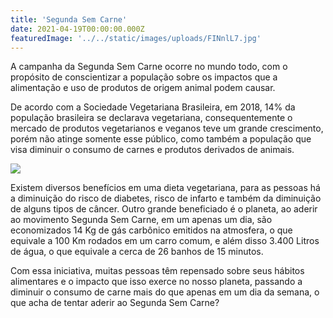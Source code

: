 ```yaml
---
title: 'Segunda Sem Carne'
date: 2021-04-19T00:00:00.000Z
featuredImage: '../../static/images/uploads/FINnlL7.jpg'
---
```


<p style="text-align: left;">
  <span style="font-weight: 400;">A campanha da Segunda Sem Carne ocorre no mundo todo, com o propósito de conscientizar a população sobre os impactos que a alimentação e uso de produtos de origem animal podem causar.
  </span>
</p>
<p>
  <span style="font-weight: 400;">De acordo com a Sociedade Vegetariana Brasileira, em 2018, 14% da população brasileira se declarava vegetariana, consequentemente o mercado de produtos vegetarianos e veganos teve um grande crescimento, porém não atinge somente esse público, como também a população que visa diminuir o consumo de carnes e produtos derivados de animais.
  </span>
</p>
<p>
  <img class="aligncenter" src="https://media.giphy.com/media/xUPGcuomRFMUcsB9nO/giphy.gif" />
</p>
<p>
  <span style="font-weight: 400;">Existem diversos benefícios em uma dieta vegetariana, para as pessoas há a diminuição do risco de diabetes, risco de infarto e também da diminuição de alguns tipos de câncer. Outro grande beneficiado é o planeta, ao aderir ao movimento Segunda Sem Carne, em um apenas um dia, são economizados 14 Kg de gás carbônico emitidos na atmosfera, o que equivale a 100 Km rodados em um carro comum, e além disso 3.400 Litros de água, o que equivale a cerca de 26 banhos de 15 minutos.
  </span>
</p>
<p>
  <span style="font-weight: 400;">Com essa iniciativa, muitas pessoas têm repensado sobre seus hábitos alimentares e o impacto que isso exerce no nosso planeta, passando a diminuir o consumo de carne mais do que apenas em um dia da semana, o que acha de tentar aderir ao Segunda Sem Carne?
  </span>
</p>
